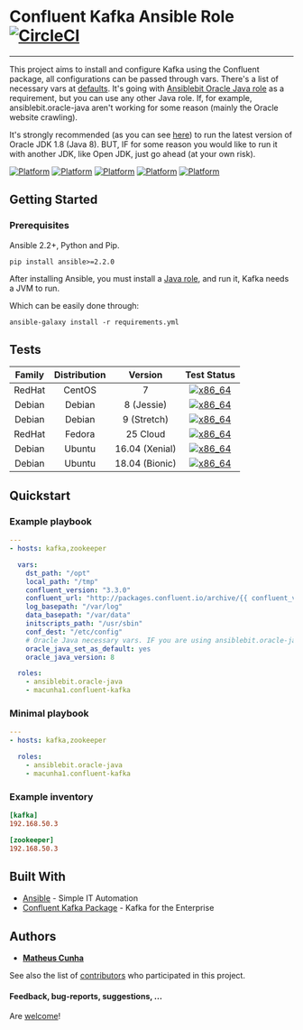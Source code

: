 # Confluent Kafka Ansible Role [![CircleCI](https://circleci.com/gh/macunha1/confluent-kafka-role.svg?style=svg)](https://circleci.com/gh/macunha1/confluent-kafka-role)
---

This project aims to install and configure Kafka using the Confluent package, all configurations can be passed through vars. There's a list of necessary vars at [defaults](defaults/main.yml).
It's going with [Ansiblebit Oracle Java role](https://github.com/ansiblebit/oracle-java) as a requirement, but you can use any other Java role. If, for example, ansiblebit.oracle-java aren't working for some reason (mainly the Oracle website crawling).

It's strongly recommended (as you can see [here](https://docs.confluent.io/current/kafka/deployment.html#jvm)) to run the latest version of Oracle JDK 1.8 (Java 8). BUT, IF for some reason you would like to run it with another JDK, like Open JDK, just go ahead (at your own risk).

[![Platform](http://img.shields.io/badge/platform-centos-00ff7f.svg?style=flat)](#)
[![Platform](http://img.shields.io/badge/platform-debian-a80030.svg?style=flat)](#)
[![Platform](http://img.shields.io/badge/platform-fedora-4592fb.svg?style=flat)](#)
[![Platform](http://img.shields.io/badge/platform-redhat-cc0000.svg?style=flat)](#)
[![Platform](http://img.shields.io/badge/platform-ubuntu-dd4814.svg?style=flat)](#)

## Getting Started

### Prerequisites

Ansible 2.2+, Python and Pip.

```shell
pip install ansible>=2.2.0
```

After installing Ansible, you must install a [Java role](https://galaxy.ansible.com/list#/roles?page=1&page_size=10&autocomplete=java&order=-stargazers_count,name), and run it, Kafka needs a JVM to run.

Which can be easily done through:

```shell
ansible-galaxy install -r requirements.yml
```

## Tests

| Family | Distribution | Version        | Test Status                                                                     |
| :-:    | :-:          | :-:            | :-:                                                                             |
| RedHat | CentOS       | 7              | [![x86_64](http://img.shields.io/badge/x86_64-passed-006400.svg?style=flat)](#) |
| Debian | Debian       | 8 (Jessie)     | [![x86_64](http://img.shields.io/badge/x86_64-passed-006400.svg?style=flat)](#) |
| Debian | Debian       | 9 (Stretch)    | [![x86_64](http://img.shields.io/badge/x86_64-passed-006400.svg?style=flat)](#) |
| RedHat | Fedora       | 25 Cloud       | [![x86_64](http://img.shields.io/badge/x86_64-passed-006400.svg?style=flat)](#) |
| Debian | Ubuntu       | 16.04 (Xenial) | [![x86_64](http://img.shields.io/badge/x86_64-passed-006400.svg?style=flat)](#) |
| Debian | Ubuntu       | 18.04 (Bionic) | [![x86_64](http://img.shields.io/badge/x86_64-passed-006400.svg?style=flat)](#) |

## Quickstart

### Example playbook

```yaml
---
- hosts: kafka,zookeeper

  vars:
    dst_path: "/opt"
    local_path: "/tmp"
    confluent_version: "3.3.0"
    confluent_url: "http://packages.confluent.io/archive/{{ confluent_version[:3] }}/confluent-oss-{{ confluent_version }}-2.11.tar.gz"
    log_basepath: "/var/log"
    data_basepath: "/var/data"
    initscripts_path: "/usr/sbin"
    conf_dest: "/etc/config"
    # Oracle Java necessary vars. IF you are using ansiblebit.oracle-java
    oracle_java_set_as_default: yes
    oracle_java_version: 8

  roles:
    - ansiblebit.oracle-java
    - macunha1.confluent-kafka
```

### Minimal playbook

```yaml
---
- hosts: kafka,zookeeper

  roles:
    - ansiblebit.oracle-java
    - macunha1.confluent-kafka
```

### Example inventory
```toml
[kafka]
192.168.50.3

[zookeeper]
192.168.50.3
```

## Built With

* [Ansible](https://www.ansible.com/) - Simple IT Automation
* [Confluent Kafka Package](https://www.confluent.io/) - Kafka for the Enterprise

## Authors

* [**Matheus Cunha** ](https://github.com/macunha1)

See also the list of [contributors](https://github.com/macunha1/confluent-kafka-role/contributors) who participated in this project.

#### Feedback, bug-reports, suggestions, ...

Are [welcome](https://github.com/macunha1/confluent-kafka-role/issues)!
